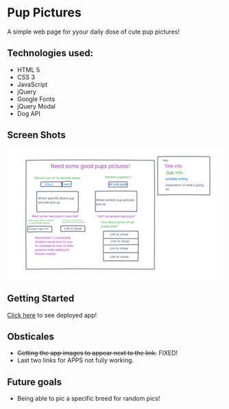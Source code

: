 # Pup Pictures

A simple web page for yyour daily dose of cute pup pictures! 

## Technologies used:
- HTML 5
- CSS 3
- JavaScript
- jQuery 
- Google Fonts
- jQuery Modal
- Dog API

## Screen Shots
![wireframe](./img/Wireframe.png)

## Getting Started
[Click here](#) to see deployed app!

## Obsticales
- ~~Getting the app images to appear next to the link.~~ FIXED!
- Last two links for APPS not fully working.

## Future goals
- Being able to pic a specific breed for random pics!